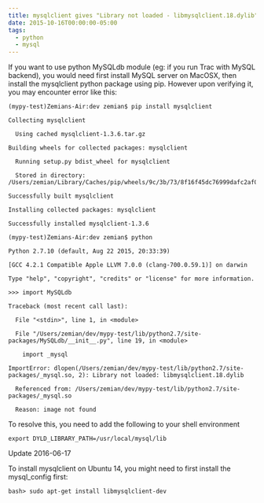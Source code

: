 ```yaml
---
title: mysqlclient gives "Library not loaded - libmysqlclient.18.dylib" error
date: 2015-10-16T00:00:00-05:00
tags:
  - python
  - mysql
---
```

If you want to use python MySQLdb module (eg: if you run Trac with MySQL backend), you would need first install MySQL server on MacOSX, then install the mysqlclient python package using pip. However upon verifying it, you may encounter error like this:

```
(mypy-test)Zemians-Air:dev zemian$ pip install mysqlclient

Collecting mysqlclient

  Using cached mysqlclient-1.3.6.tar.gz

Building wheels for collected packages: mysqlclient

  Running setup.py bdist_wheel for mysqlclient

  Stored in directory: /Users/zemian/Library/Caches/pip/wheels/9c/3b/73/8f16f45dc76999dafc2af06b0d6e1e669bc0e1594f41fcc2e8

Successfully built mysqlclient

Installing collected packages: mysqlclient

Successfully installed mysqlclient-1.3.6

(mypy-test)Zemians-Air:dev zemian$ python

Python 2.7.10 (default, Aug 22 2015, 20:33:39) 

[GCC 4.2.1 Compatible Apple LLVM 7.0.0 (clang-700.0.59.1)] on darwin

Type "help", "copyright", "credits" or "license" for more information.

>>> import MySQLdb

Traceback (most recent call last):

  File "<stdin>", line 1, in <module>

  File "/Users/zemian/dev/mypy-test/lib/python2.7/site-packages/MySQLdb/__init__.py", line 19, in <module>

    import _mysql

ImportError: dlopen(/Users/zemian/dev/mypy-test/lib/python2.7/site-packages/_mysql.so, 2): Library not loaded: libmysqlclient.18.dylib

  Referenced from: /Users/zemian/dev/mypy-test/lib/python2.7/site-packages/_mysql.so

  Reason: image not found
```

To resolve this, you need to add the following to your shell environment

`export DYLD_LIBRARY_PATH=/usr/local/mysql/lib`

Update 2016-06-17

To install mysqlclient on Ubuntu 14, you might need to first install the mysql_config first:

  `bash> sudo apt-get install libmysqlclient-dev`
